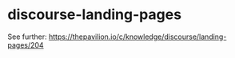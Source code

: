 # discourse-landing-pages

See further: https://thepavilion.io/c/knowledge/discourse/landing-pages/204